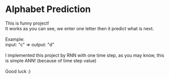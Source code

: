 # Alphabet Prediction
This is funny project!
</br>
It works as you can see, we enter one letter then it predict what is next.
</br></br>
Example:
</br>
input: "c" => output: "d"
</br></br>
I implemented this project by RNN with one time step, as you may know, this is simple ANN! (because of time step value)
</br></br>
Good luck :)
